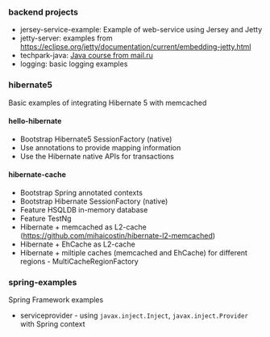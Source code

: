 ### backend projects

* jersey-service-example: Example of web-service using Jersey and Jetty
* jetty-server: examples from https://eclipse.org/jetty/documentation/current/embedding-jetty.html  
* techpark-java: [Java course from mail.ru](https://park.mail.ru/materials/video/#7)
* logging: basic logging examples

### hibernate5
Basic examples of integrating Hibernate 5 with memcached

#### hello-hibernate

* Bootstrap Hibernate5 SessionFactory (native)
* Use annotations to provide mapping information
* Use the Hibernate native APIs for transactions

#### hibernate-cache
* Bootstrap Spring annotated contexts
* Bootstrap Hibernate SessionFactory (native)
* Feature HSQLDB in-memory database
* Feature TestNg
* Hibernate + memcached as L2-cache (https://github.com/mihaicostin/hibernate-l2-memcached)
* Hibernate + EhCache as L2-cache
* Hibernate + miltiple caches (memcached and EhCache) for different regions - MultiCacheRegionFactory

### spring-examples
Spring Framework examples

* serviceprovider - using `javax.inject.Inject`, `javax.inject.Provider` with Spring context
